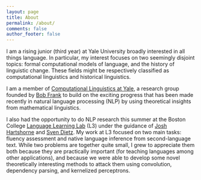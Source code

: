 ```yaml
---
layout: page
title: About
permalink: /about/
comments: false
author_footer: false
---
```


I am a rising junior (third year) at Yale University broadly interested in all things language. In particular, my interest focuses on two seemingly disjoint topics: formal computational models of language, and the history of linguistic change. These fields might be respectively classified as computational linguistics and historical linguistics.

I am a member of [Computational Linguistics at Yale](http://ling.yale.edu/research/computational-linguistics-yale-clay), a research group founded by [Bob Frank](http://ling.yale.edu/people/robert-frank) to build on the exciting progress that has been made recently in natural language processing (NLP) by using theoretical insights from mathematical linguistics.

I also had the opportunity to do NLP research this summer at the Boston College [Language Learning Lab](http://l3atbc.org/) (L3) under the guidance of [Josh Hartshorne](http://www.bc.edu/schools/cas/psych/people/faculty/hartshorne.html) and [Sven Dietz](https://genetics.med.harvard.edu/lab/church/sdietz). My work at L3 focused on two main tasks: fluency assessment and native language inference from second-language text. While two problems are together quite small, I grew to appreciate them both because they are practically important (for teaching languages among other applications), and because we were able to develop some novel theoretically interesting methods to attack them using convolution, dependency parsing, and kernelized perceptrons.
